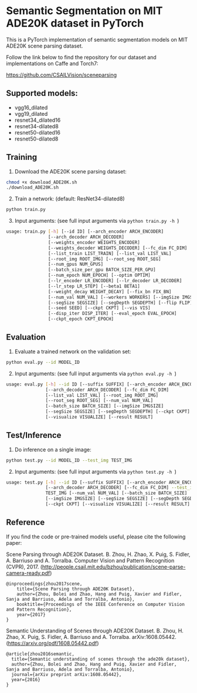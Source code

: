 # Semantic Segmentation on MIT ADE20K dataset in PyTorch

This is a PyTorch implementation of semantic segmentation models on MIT ADE20K scene parsing dataset.

Follow the link below to find the repository for our dataset and implementations on Caffe and Torch7:

https://github.com/CSAILVision/sceneparsing

## Supported models:
- vgg16_dilated
- vgg19_dilated
- resnet34_dilated16
- resnet34-dilated8
- resnet50-dilated16
- resnet50-dilated8


## Training
1. Download the ADE20K scene parsing dataset:
```bash
chmod +x download_ADE20K.sh
./download_ADE20K.sh
```
2. Train a network: (default: ResNet34-dilated8)
```bash
python train.py
```

3. Input arguments: (see full input arguments via ```python train.py -h ```)
```bash
usage: train.py [-h] [--id ID] [--arch_encoder ARCH_ENCODER]
                [--arch_decoder ARCH_DECODER]
                [--weights_encoder WEIGHTS_ENCODER]
                [--weights_decoder WEIGHTS_DECODER] [--fc_dim FC_DIM]
                [--list_train LIST_TRAIN] [--list_val LIST_VAL]
                [--root_img ROOT_IMG] [--root_seg ROOT_SEG]
                [--num_gpus NUM_GPUS]
                [--batch_size_per_gpu BATCH_SIZE_PER_GPU]
                [--num_epoch NUM_EPOCH] [--optim OPTIM]
                [--lr_encoder LR_ENCODER] [--lr_decoder LR_DECODER]
                [--lr_step LR_STEP] [--beta1 BETA1]
                [--weight_decay WEIGHT_DECAY] [--fix_bn FIX_BN]
                [--num_val NUM_VAL] [--workers WORKERS] [--imgSize IMGSIZE]
                [--segSize SEGSIZE] [--segDepth SEGDEPTH] [--flip FLIP]
                [--seed SEED] [--ckpt CKPT] [--vis VIS]
                [--disp_iter DISP_ITER] [--eval_epoch EVAL_EPOCH]
                [--ckpt_epoch CKPT_EPOCH]
```


## Evaluation
1. Evaluate a trained network on the validation set:
```bash
python eval.py --id MODEL_ID
```

2. Input arguments: (see full input arguments via ```python eval.py -h ```)
```bash
usage: eval.py [-h] --id ID [--suffix SUFFIX] [--arch_encoder ARCH_ENCODER]
               [--arch_decoder ARCH_DECODER] [--fc_dim FC_DIM]
               [--list_val LIST_VAL] [--root_img ROOT_IMG]
               [--root_seg ROOT_SEG] [--num_val NUM_VAL]
               [--batch_size BATCH_SIZE] [--imgSize IMGSIZE]
               [--segSize SEGSIZE] [--segDepth SEGDEPTH] [--ckpt CKPT]
               [--visualize VISUALIZE] [--result RESULT]
```


## Test/Inference
1. Do inference on a single image:
```bash
python test.py --id MODEL_ID --test_img TEST_IMG
```
2. Input arguments: (see full input arguments via ```python test.py -h ```)
```bash
usage: test.py [-h] --id ID [--suffix SUFFIX] [--arch_encoder ARCH_ENCODER]
               [--arch_decoder ARCH_DECODER] [--fc_dim FC_DIM] --test_img
               TEST_IMG [--num_val NUM_VAL] [--batch_size BATCH_SIZE]
               [--imgSize IMGSIZE] [--segSize SEGSIZE] [--segDepth SEGDEPTH]
               [--ckpt CKPT] [--visualize VISUALIZE] [--result RESULT]
```

## Reference

If you find the code or pre-trained models useful, please cite the following paper:

Scene Parsing through ADE20K Dataset. B. Zhou, H. Zhao, X. Puig, S. Fidler, A. Barriuso and A. Torralba. Computer Vision and Pattern Recognition (CVPR), 2017. (http://people.csail.mit.edu/bzhou/publication/scene-parse-camera-ready.pdf)

    @inproceedings{zhou2017scene,
        title={Scene Parsing through ADE20K Dataset},
        author={Zhou, Bolei and Zhao, Hang and Puig, Xavier and Fidler, Sanja and Barriuso, Adela and Torralba, Antonio},
        booktitle={Proceedings of the IEEE Conference on Computer Vision and Pattern Recognition},
        year={2017}
    }
    
Semantic Understanding of Scenes through ADE20K Dataset. B. Zhou, H. Zhao, X. Puig, S. Fidler, A. Barriuso and A. Torralba. arXiv:1608.05442. (https://arxiv.org/pdf/1608.05442.pdf)

    @article{zhou2016semantic,
      title={Semantic understanding of scenes through the ade20k dataset},
      author={Zhou, Bolei and Zhao, Hang and Puig, Xavier and Fidler, Sanja and Barriuso, Adela and Torralba, Antonio},
      journal={arXiv preprint arXiv:1608.05442},
      year={2016}
    }
